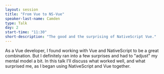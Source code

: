 ```yaml
---
layout: session
title: "From Vue to NS-Vue"
speaker-last-name: Camden
type: Talk
day: 2
start-time: "11:30"
short-description: "The good and the surprising of NativeScript Vue."
---
```


As a Vue developer, I found working with Vue and NativeScript to be a great combination. But I definitely ran into a few surprises and had to "adjust" my mental model a bit. In this talk I'll discuss what worked well, and what surprised me, as I began using NativeScript and Vue together. 